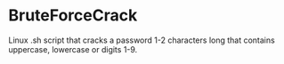 # BruteForceCrack
Linux .sh script that cracks a password 1-2 characters long that contains uppercase, lowercase or digits 1-9. 

